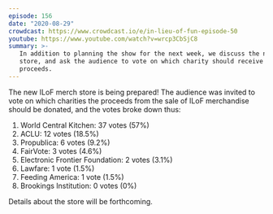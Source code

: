 ```yaml
---
episode: 156
date: "2020-08-29"
crowdcast: https://www.crowdcast.io/e/in-lieu-of-fun-episode-50
youtube: https://www.youtube.com/watch?v=wrcp3CbSjC8
summary: >-
   In addition to planning the show for the next week, we discuss the new merch
   store, and ask the audience to vote on which charity should receive the
   proceeds.
---
```


The new ILoF merch store is being prepared! The audience was invited to vote on
which charities the proceeds from the sale of ILoF merchandise should be
donated, and the votes broke down thus:

1. World Central Kitchen: 37 votes (57%)
2. ACLU: 12 votes (18.5%)
3. Propublica: 6 votes (9.2%)
4. FairVote: 3 votes (4.6%)
5. Electronic Frontier Foundation: 2 votes (3.1%)
6. Lawfare: 1 vote (1.5%)
7. Feeding America: 1 vote (1.5%)
8. Brookings Institution: 0 votes (0%)

Details about the store will be forthcoming.
